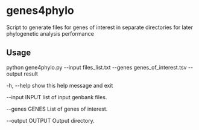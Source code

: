 # genes4phylo
Script to generate files for genes of interest in separate directories for later phylogenetic analysis performance

## Usage

python gene4phylo.py --input files_list.txt --genes genes_of_interest.tsv --output result

  -h, --help       show this help message and exit
  
  --input INPUT    list of input genbank files.
  
  --genes GENES    List of genes of interest.
  
  --output OUTPUT  Output directory.
